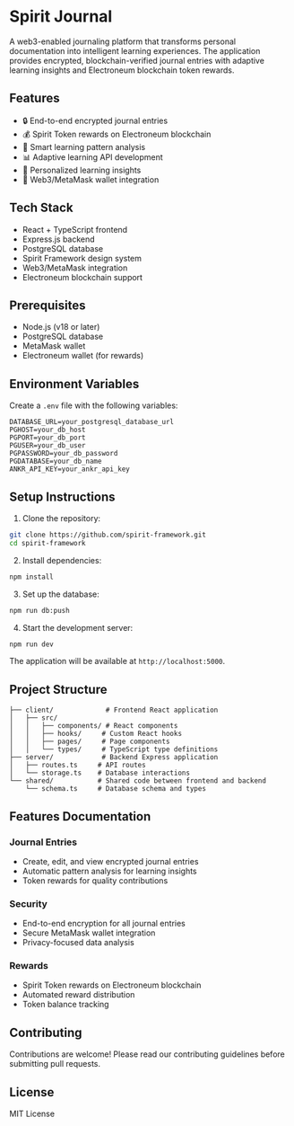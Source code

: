# Spirit Journal

A web3-enabled journaling platform that transforms personal documentation into intelligent learning experiences. The application provides encrypted, blockchain-verified journal entries with adaptive learning insights and Electroneum blockchain token rewards.

## Features

- 🔒 End-to-end encrypted journal entries
- 💰 Spirit Token rewards on Electroneum blockchain
- 🧠 Smart learning pattern analysis
- 📊 Adaptive learning API development
- 🎯 Personalized learning insights
- 🔗 Web3/MetaMask wallet integration

## Tech Stack

- React + TypeScript frontend
- Express.js backend
- PostgreSQL database
- Spirit Framework design system
- Web3/MetaMask integration
- Electroneum blockchain support

## Prerequisites

- Node.js (v18 or later)
- PostgreSQL database
- MetaMask wallet
- Electroneum wallet (for rewards)

## Environment Variables

Create a `.env` file with the following variables:

```env
DATABASE_URL=your_postgresql_database_url
PGHOST=your_db_host
PGPORT=your_db_port
PGUSER=your_db_user
PGPASSWORD=your_db_password
PGDATABASE=your_db_name
ANKR_API_KEY=your_ankr_api_key
```

## Setup Instructions

1. Clone the repository:
```bash
git clone https://github.com/spirit-framework.git
cd spirit-framework
```

2. Install dependencies:
```bash
npm install
```

3. Set up the database:
```bash
npm run db:push
```

4. Start the development server:
```bash
npm run dev
```

The application will be available at `http://localhost:5000`.

## Project Structure

```
├── client/             # Frontend React application
│   ├── src/
│   │   ├── components/ # React components
│   │   ├── hooks/     # Custom React hooks
│   │   ├── pages/     # Page components
│   │   └── types/     # TypeScript type definitions
├── server/            # Backend Express application
│   ├── routes.ts     # API routes
│   └── storage.ts    # Database interactions
└── shared/           # Shared code between frontend and backend
    └── schema.ts     # Database schema and types
```

## Features Documentation

### Journal Entries
- Create, edit, and view encrypted journal entries
- Automatic pattern analysis for learning insights
- Token rewards for quality contributions

### Security
- End-to-end encryption for all journal entries
- Secure MetaMask wallet integration
- Privacy-focused data analysis

### Rewards
- Spirit Token rewards on Electroneum blockchain
- Automated reward distribution
- Token balance tracking

## Contributing

Contributions are welcome! Please read our contributing guidelines before submitting pull requests.

## License

MIT License